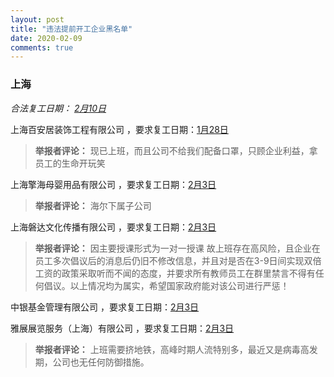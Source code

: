 ```yaml
---
layout: post
title: "违法提前开工企业黑名单"
date: 2020-02-09
comments: true
---
```



### 上海
*合法复工日期： [2月10日](http://www.shanghai.gov.cn/nw2/nw2314/nw2319/nw12344/u26aw63451.html)*


上海百安居装饰工程有限公司	，要求复工日期：[1月28日](/images/sh1.jpg)
> **举报者评论：**	现已上班，而且公司不给我们配备口罩，只顾企业利益，拿员工的生命开玩笑

上海擎海母婴用品有限公司	，要求复工日期：[2月3日](/images/sh2.jpg)
> **举报者评论：**	海尔下属子公司

上海磐达文化传播有限公司	，要求复工日期：[2月3日](/images/sh3.jpg)
> **举报者评论：**	因主要授课形式为一对一授课 故上班存在高风险，且企业在员工多次倡议后的消息后仍旧不修改信息，并且对是否在3-9日间实现双倍工资的政策采取听而不闻的态度，并要求所有教师员工在群里禁言不得有任何倡议。以上情况均为属实，希望国家政府能对该公司进行严惩！

中银基金管理有限公司	，要求复工日期：[2月3日](/images/sh4.jpg)

雅展展览服务（上海）有限公司	，要求复工日期：[2月3日](/images/sh5.jpg)
> **举报者评论：**	上班需要挤地铁，高峰时期人流特别多，最近又是病毒高发期，公司也无任何防御措施。
